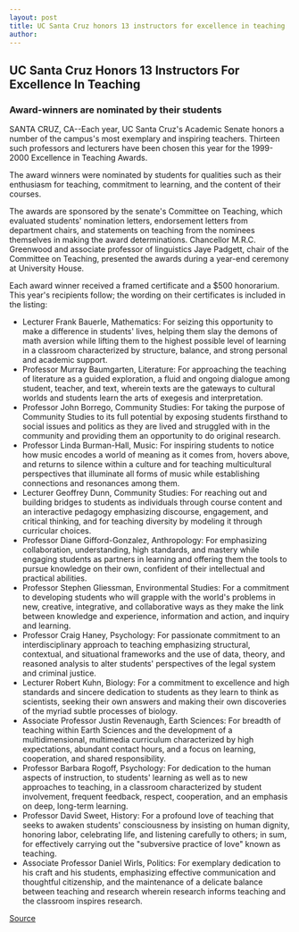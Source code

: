 ```yaml
---
layout: post
title: UC Santa Cruz honors 13 instructors for excellence in teaching
author: 
---
```


## UC Santa Cruz Honors 13 Instructors For Excellence In Teaching

### Award-winners are nominated by their students

SANTA CRUZ, CA--Each year, UC Santa Cruz's Academic Senate honors a number of the campus's most exemplary and inspiring teachers. Thirteen such professors and lecturers have been chosen this year for the 1999-2000 Excellence in Teaching Awards.

The award winners were nominated by students for qualities such as their enthusiasm for teaching, commitment to learning, and the content of their courses.

The awards are sponsored by the senate's Committee on Teaching, which evaluated students' nomination letters, endorsement letters from department chairs, and statements on teaching from the nominees themselves in making the award determinations. Chancellor M.R.C. Greenwood and associate professor of linguistics Jaye Padgett, chair of the Committee on Teaching, presented the awards during a year-end ceremony at University House.

Each award winner received a framed certificate and a $500 honorarium. This year's recipients follow; the wording on their certificates is included in the listing:

* Lecturer Frank Bauerle, Mathematics: For seizing this opportunity to make a difference in students' lives, helping them slay the demons of math aversion while lifting them to the highest possible level of learning in a classroom characterized by structure, balance, and strong personal and academic support.
* Professor Murray Baumgarten, Literature: For approaching the teaching of literature as a guided exploration, a fluid and ongoing dialogue among student, teacher, and text, wherein texts are the gateways to cultural worlds and students learn the arts of exegesis and interpretation.
* Professor John Borrego, Community Studies: For taking the purpose of Community Studies to its full potential by exposing students firsthand to social issues and politics as they are lived and struggled with in the community and providing them an opportunity to do original research.
* Professor Linda Burman-Hall, Music: For inspiring students to notice how music encodes a world of meaning as it comes from, hovers above, and returns to silence within a culture and for teaching multicultural perspectives that illuminate all forms of music while establishing connections and resonances among them.
* Lecturer Geoffrey Dunn, Community Studies: For reaching out and building bridges to students as individuals through course content and an interactive pedagogy emphasizing discourse, engagement, and critical thinking, and for teaching diversity by modeling it through curricular choices.
* Professor Diane Gifford-Gonzalez, Anthropology: For emphasizing collaboration, understanding, high standards, and mastery while engaging students as partners in learning and offering them the tools to pursue knowledge on their own, confident of their intellectual and practical abilities.
* Professor Stephen Gliessman, Environmental Studies: For a commitment to developing students who will grapple with the world's problems in new, creative, integrative, and collaborative ways as they make the link between knowledge and experience, information and action, and inquiry and learning.
* Professor Craig Haney, Psychology: For passionate commitment to an interdisciplinary approach to teaching emphasizing structural, contextual, and situational frameworks and the use of data, theory, and reasoned analysis to alter students' perspectives of the legal system and criminal justice.
* Lecturer Robert Kuhn, Biology: For a commitment to excellence and high standards and sincere dedication to students as they learn to think as scientists, seeking their own answers and making their own discoveries of the myriad subtle processes of biology.
* Associate Professor Justin Revenaugh, Earth Sciences: For breadth of teaching within Earth Sciences and the development of a multidimensional, multimedia curriculum characterized by high expectations, abundant contact hours, and a focus on learning, cooperation, and shared responsibility.
* Professor Barbara Rogoff, Psychology: For dedication to the human aspects of instruction, to students' learning as well as to new approaches to teaching, in a classroom characterized by student involvement, frequent feedback, respect, cooperation, and an emphasis on deep, long-term learning.
* Professor David Sweet, History: For a profound love of teaching that seeks to awaken students' consciousness by insisting on human dignity, honoring labor, celebrating life, and listening carefully to others; in sum, for effectively carrying out the "subversive practice of love" known as teaching.
* Associate Professor Daniel Wirls, Politics: For exemplary dedication to his craft and his students, emphasizing effective communication and thoughtful citizenship, and the maintenance of a delicate balance between teaching and research wherein research informs teaching and the classroom inspires research.

[Source](http://www1.ucsc.edu/news_events/press_releases/archive/99-00/06-00/excellence_teaching.htm "Permalink to UC Santa Cruz honors 13 instructors for excellence in teaching")